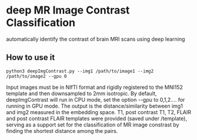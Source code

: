# deep MR Image Contrast Classification
automatically identify the contrast of brain MRI scans using deep learning 
## How to use it
```
python3 deepImgContrast.py --img1 /path/to/image1 --img2 /path/to/image2 --gpu 0 
```
Input images must be in NIfTI format and rigidly registered to the MNI152 template and then downsampled to 2mm isotropic. By default, deepImgContrast will run in CPU mode, set the option --gpu to 0,1,2.... for running in GPU mode. The output is the distance/similarity between img1 and img2 measured in the embedding space.
T1, post contrast T1, T2, FLAIR and post contrast FLAIR templates were provided (saved under /template), serving as a support set for the classification of MR image constrast by finding the shortest distance among the pairs.

